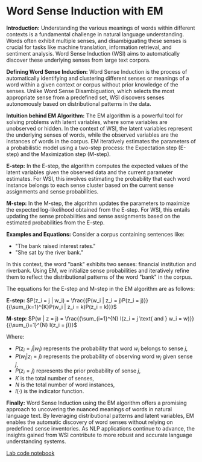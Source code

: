 # **Word Sense Induction with EM**

**Introduction:**
Understanding the various meanings of words within different contexts is a fundamental challenge in natural language understanding. Words often exhibit multiple senses, and disambiguating these senses is crucial for tasks like machine translation, information retrieval, and sentiment analysis. Word Sense Induction (WSI) aims to automatically discover these underlying senses from large text corpora. 

**Defining Word Sense Induction:**
Word Sense Induction is the process of automatically identifying and clustering different senses or meanings of a word within a given context or corpus without prior knowledge of the senses. Unlike Word Sense Disambiguation, which selects the most appropriate sense from a predefined set, WSI discovers senses autonomously based on distributional patterns in the data.

**Intuition behind EM Algorithm:**
The EM algorithm is a powerful tool for solving problems with latent variables, where some variables are unobserved or hidden. In the context of WSI, the latent variables represent the underlying senses of words, while the observed variables are the instances of words in the corpus. EM iteratively estimates the parameters of a probabilistic model using a two-step process: the Expectation step (E-step) and the Maximization step (M-step).

**E-step:**
In the E-step, the algorithm computes the expected values of the latent variables given the observed data and the current parameter estimates. For WSI, this involves estimating the probability that each word instance belongs to each sense cluster based on the current sense assignments and sense probabilities.

**M-step:**
In the M-step, the algorithm updates the parameters to maximize the expected log-likelihood obtained from the E-step. For WSI, this entails updating the sense probabilities and sense assignments based on the estimated probabilities from the E-step.

**Examples and Equations:**
Consider a corpus containing sentences like:

- "The bank raised interest rates."
- "She sat by the river bank."

In this context, the word "bank" exhibits two senses: financial institution and riverbank. Using EM, we initialize sense probabilities and iteratively refine them to reflect the distributional patterns of the word "bank" in the corpus.

The equations for the E-step and M-step in the EM algorithm are as follows:

**E-step:**
$P(z_i = j | w_i) = \frac{{P(w_i | z_i = j)P(z_i = j)}}{{\sum_{k=1}^{K}P(w_i | z_i = k)P(z_i = k)}}$

**M-step:**
$P(w | z = j) = \frac{{\sum_{i=1}^{N} I(z_i = j \text{ and } w_i = w)}}{{\sum_{i=1}^{N} I(z_i = j)}}$

Where:

- $P(z_i = j | w_i)$ represents the probability that word $w_i$ belongs to sense $j$,
- $P(w_i | z_i = j)$ represents the probability of observing word $w_i$ given sense $j$,
- $P(z_i = j)$ represents the prior probability of sense $j$,
- $K$ is the total number of senses,
- $N$ is the total number of word instances,
- $I(\cdot)$ is the indicator function.

**Finally:**
Word Sense Induction using the EM algorithm offers a promising approach to uncovering the nuanced meanings of words in natural language text. By leveraging distributional patterns and latent variables, EM enables the automatic discovery of word senses without relying on predefined sense inventories. As NLP applications continue to advance, the insights gained from WSI contribute to more robust and accurate language understanding systems.

[Lab code notebook](https://github.com/DrUzair/NLP/blob/master/WordSenseInduction/EM_WordSenseInduction.ipynb)
